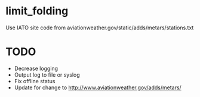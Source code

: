 limit_folding
=============


Use IATO site code from aviationweather.gov/static/adds/metars/stations.txt



TODO
============

- Decrease logging
- Output log to file or syslog
- Fix offline status
- Update for change to http://www.aviationweather.gov/adds/metars/
